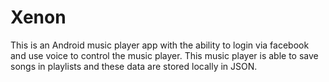 # Xenon
This is an Android music player app with the ability to login via facebook and use voice to control the music player. This music player is able to save songs in playlists 
and these data are stored locally in JSON.
